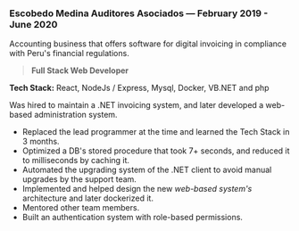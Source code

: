 ### Escobedo Medina Auditores Asociados  —  February 2019 - June 2020

  Accounting business that offers software for digital invoicing in compliance with Peru's financial regulations.

  > **Full Stack Web Developer**

  **Tech Stack:** React, NodeJs / Express, Mysql, Docker, VB<span>.</span>NET and php

  Was hired to maintain a .NET invoicing system, and later developed a web-based administration system.

- Replaced the lead programmer at the time and learned the Tech Stack in 3 months.
- Optimized a DB's stored procedure that took 7+ seconds, and reduced it to milliseconds by caching it.
- Automated the upgrading system of the .NET client to avoid manual upgrades by the support team.
- Implemented and helped design the new *web-based system's* architecture and later dockerized it.
- Mentored other team members.
- Built an authentication system with role-based permissions.
